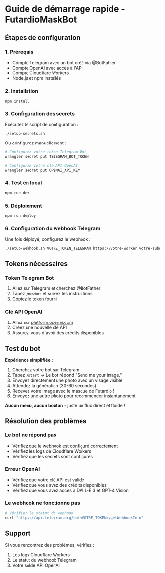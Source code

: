 # Guide de démarrage rapide - FutardioMaskBot

## Étapes de configuration

### 1. Prérequis
- Compte Telegram avec un bot créé via @BotFather
- Compte OpenAI avec accès à l'API
- Compte Cloudflare Workers
- Node.js et npm installés

### 2. Installation
```bash
npm install
```

### 3. Configuration des secrets

Exécutez le script de configuration :
```bash
./setup-secrets.sh
```

Ou configurez manuellement :
```bash
# Configurez votre token Telegram Bot
wrangler secret put TELEGRAM_BOT_TOKEN

# Configurez votre clé API OpenAI
wrangler secret put OPENAI_API_KEY
```

### 4. Test en local
```bash
npm run dev
```

### 5. Déploiement
```bash
npm run deploy
```

### 6. Configuration du webhook Telegram

Une fois déployé, configurez le webhook :
```bash
./setup-webhook.sh VOTRE_TOKEN_TELEGRAM https://votre-worker.votre-subdomain.workers.dev
```

## Tokens nécessaires

### Token Telegram Bot
1. Allez sur Telegram et cherchez @BotFather
2. Tapez `/newbot` et suivez les instructions
3. Copiez le token fourni

### Clé API OpenAI
1. Allez sur [platform.openai.com](https://platform.openai.com)
2. Créez une nouvelle clé API
3. Assurez-vous d'avoir des crédits disponibles

## Test du bot

**Expérience simplifiée :**

1. Cherchez votre bot sur Telegram
2. Tapez `/start` → Le bot répond "Send me your image."
3. Envoyez directement une photo avec un visage visible
4. Attendez la génération (30-60 secondes)
5. Recevez votre image avec le masque de Futardio !
6. Envoyez une autre photo pour recommencer instantanément

**Aucun menu, aucun bouton** - juste un flux direct et fluide !

## Résolution des problèmes

### Le bot ne répond pas
- Vérifiez que le webhook est configuré correctement
- Vérifiez les logs de Cloudflare Workers
- Vérifiez que les secrets sont configurés

### Erreur OpenAI
- Vérifiez que votre clé API est valide
- Vérifiez que vous avez des crédits disponibles
- Vérifiez que vous avez accès à DALL-E 3 et GPT-4 Vision

### Le webhook ne fonctionne pas
```bash
# Vérifier le statut du webhook
curl "https://api.telegram.org/bot<VOTRE_TOKEN>/getWebhookInfo"
```

## Support

Si vous rencontrez des problèmes, vérifiez :
1. Les logs Cloudflare Workers
2. Le statut du webhook Telegram
3. Votre solde API OpenAI
